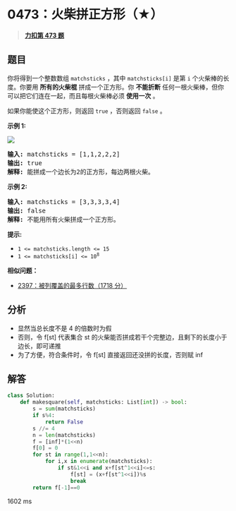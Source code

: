 # 0473：火柴拼正方形（★）


> <u>**[力扣第 473 题](https://leetcode.cn/problems/matchsticks-to-square/)**</u>
## 题目

<p>你将得到一个整数数组 <code>matchsticks</code> ，其中 <code>matchsticks[i]</code> 是第 <code>i</code> 个火柴棒的长度。你要用 <strong>所有的火柴棍</strong> 拼成一个正方形。你 <strong>不能折断</strong> 任何一根火柴棒，但你可以把它们连在一起，而且每根火柴棒必须 <strong>使用一次</strong> 。</p>

<p>如果你能使这个正方形，则返回 <code>true</code> ，否则返回 <code>false</code> 。</p>



<p><strong>示例 1:</strong></p>

<p><img src="https://assets.leetcode.com/uploads/2021/04/09/matchsticks1-grid.jpg" /></p>

<pre>
<strong>输入:</strong> matchsticks = [1,1,2,2,2]
<strong>输出:</strong> true
<strong>解释:</strong> 能拼成一个边长为2的正方形，每边两根火柴。
</pre>

<p><strong>示例 2:</strong></p>

<pre>
<strong>输入:</strong> matchsticks = [3,3,3,3,4]
<strong>输出:</strong> false
<strong>解释:</strong> 不能用所有火柴拼成一个正方形。
</pre>



<p><strong>提示:</strong></p>

<ul>
<li><code>1 &lt;= matchsticks.length &lt;= 15</code></li>
<li><code>1 &lt;= matchsticks[i] &lt;= 10<sup>8</sup></code></li>
</ul>


**相似问题：**
- [2397：被列覆盖的最多行数（1718 分）](/leetcode/2397)


## 分析

- 显然当总长度不是 4 的倍数时为假
- 否则，令 f[st] 代表集合 st 的火柴能否拼成若干个完整边，且剩下的长度小于边长，即可递推
- 为了方便，符合条件时，令 f[st] 直接返回还没拼的长度，否则赋 inf
## 解答

```python
class Solution:
    def makesquare(self, matchsticks: List[int]) -> bool:
        s = sum(matchsticks)
        if s%4:
            return False
        s //= 4
        n = len(matchsticks)
        f = [inf]*(1<<n)
        f[0] = 0
        for st in range(1,1<<n):
            for i,x in enumerate(matchsticks):
                if st&1<<i and x+f[st^1<<i]<=s:
                    f[st] = (x+f[st^1<<i])%s
                    break
        return f[-1]==0
```
1602 ms
